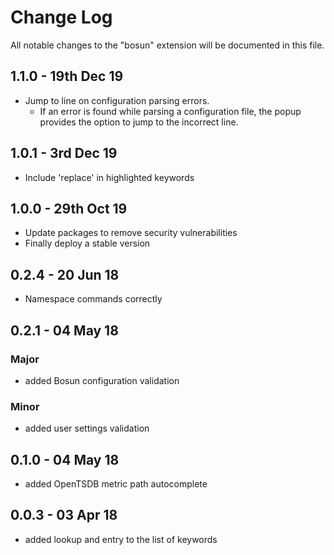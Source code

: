 # Change Log

All notable changes to the "bosun" extension will be documented in this file.

## 1.1.0 - 19th Dec 19

- Jump to line on configuration parsing errors.
  - If an error is found while parsing a configuration file, the popup provides the option to jump to the incorrect line.

## 1.0.1 - 3rd Dec 19

- Include 'replace' in highlighted keywords

## 1.0.0 - 29th Oct 19

- Update packages to remove security vulnerabilities
- Finally deploy a stable version

## 0.2.4 - 20 Jun 18

- Namespace commands correctly

## 0.2.1 - 04 May 18

### Major

- added Bosun configuration validation

### Minor

- added user settings validation

## 0.1.0 - 04 May 18

- added OpenTSDB metric path autocomplete

## 0.0.3 - 03 Apr 18

- added lookup and entry to the list of keywords
